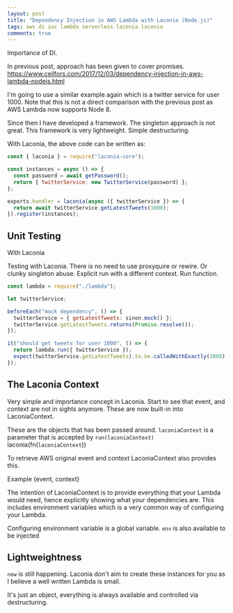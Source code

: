 ```yaml
---
layout: post
title: "Dependency Injection in AWS Lambda with Laconia (Node.js)"
tags: aws di ioc lambda serverless laconia laconia
comments: true
---
```


Importance of DI.

In previous post, approach has been given to cover promises.
https://www.ceilfors.com/2017/12/03/dependency-injection-in-aws-lambda-nodejs.html

I'm going to use a similar example again which is a twitter service for user 1000.
Note that this is not a direct comparison with the previous post as AWS Lambda now
supports Node 8.

Since then I have developed a framework.
The singleton approach is not great.
This framework is very lightweight. Simple destructuring.

With Laconia, the above code can be written as:

```js
const { laconia } = require("laconia-core");

const instances = async () => {
  const password = await getPassword();
  return { twitterService: new TwitterService(password) };
};

exports.handler = laconia(async ({ twitterService }) => {
  return await twitterService.getLatestTweets(1000);
}).register(instances);
```

## Unit Testing

With Laconia

Testing with Laconia. There is no need to use proxyquire or rewire.
Or clunky singleton abuse.
Explicit run with a different context.
Run function.

```js
const lambda = require("./lambda");

let twitterService;

beforeEach("mock dependency", () => {
  twitterService = { getLatestTweets: sinon.mock() };
  twitterService.getLatestTweets.returns(Promise.resolve());
});

it("should get tweets for user 1000", () => {
  return lambda.run({ twitterService });
  expect(twitterService.getLatestTweets).to.be.calledWithExactly(1000);
});
```

## The Laconia Context

Very simple and importance concept in Laconia.
Start to see that event, and context are not in sights anymore.
These are now built-in into LaconiaContext.

These are the objects that has been passed around.
`laconiaContext` is a parameter that is accepted by
`run(laconiaContext)`
laconia(fn(`laconiaContext`))

To retrieve AWS original event and context
LaconiaContext also provides this.

Example {event, context}

The intention of LaconiaContext is to provide everything that your Lambda
would need, hence explicitly showing what your dependencies are. This includes
environment variables which is a very common way of configuring your Lambda.

Configuring environment variable is a global variable.
`env` is also available to be injected

## Lightweightness

`new` is still happening. Laconia don't aim to create these instances for you
as I believe a well written Lambda is small.

It's just an object, everything is always available and controlled via destructuring.
